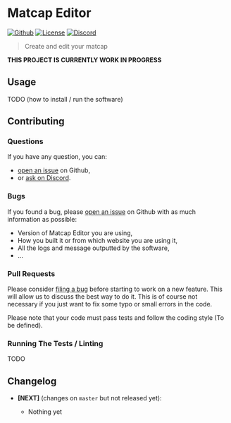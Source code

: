 # Matcap Editor

[![Github](https://img.shields.io/github/stars/wanadev/matcap-editor?label=Github&logo=github)](https://github.com/wanadev/matcap-editor)
[![License](https://img.shields.io/github/license/wanadev/matcap-editor)](https://github.com/wanadev/matcap-editor/blob/master/COPYING)
[![Discord](https://img.shields.io/badge/chat-Discord-8c9eff?logo=discord&logoColor=ffffff)](https://discord.gg/BmUkEdMuFp)


>  Create and edit your matcap


**THIS PROJECT IS CURRENTLY WORK IN PROGRESS**


## Usage

TODO (how to install / run the software)


## Contributing

### Questions

If you have any question, you can:

* [open an issue](https://github.com/wanadev/matcap-editor/issues>) on Github,
* or [ask on Discord](https://discord.gg/BmUkEdMuFp>).

### Bugs

If you found a bug, please [open an issue](https://github.com/wanadev/matcap-editor/issues) on Github with as much information as possible:

* Version of Matcap Editor you are using,
* How you built it or from which website you are using it,
* All the logs and message outputted by the software,
* ...

### Pull Requests

Please consider [filing a bug](https://github.com/wanadev/matcap-editor/issues>) before starting to work on a new feature. This will allow us to discuss the best way to do it. This is of course not necessary if you just want to fix some typo or small errors in the code.

Please note that your code must pass tests and follow the coding style (To be defined).

### Running The Tests / Linting

TODO


## Changelog

* **[NEXT]** (changes on `master` but not released yet):

  * Nothing yet
